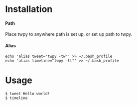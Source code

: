 # Installation

#### Path
Place twpy to anywhere path is set up, or set up path to twpy.

#### Alias
```
echo 'alias tweet="twpy -tw"' >> ~/.bash_profile
echo 'alias timeline="twpy -tl"' >> ~/.bash_profile
```

# Usage
```
$ tweet Hello world!
$ timeline
```
